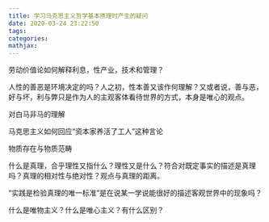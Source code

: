```yaml
---
title: 学习马克思主义哲学基本原理时产生的疑问
date: 2020-03-24 23:22:50
tags:
categories:
mathjax:
---
```


劳动价值论如何解释利息，性产业，技术和管理？

人性的善恶是环境决定的吗？人之初，性本善又该作何理解？又或者说，善与恶，好与坏，利与弊只是作为人的主观客体看待世界的方式，本身是唯心的观点。

对白马非马的理解

马克思主义如何回应“资本家养活了工人”这种言论

物质存在与物质范畴

什么是真理，合乎理性又指什么？理性又是什么？符合对既定事实的描述是真理吗？真理的相对性与绝对性？观点与真理的距离。

“实践是检验真理的唯一标准”是在说某一学说能很好的描述客观世界中的现象吗？

什么是唯物主义？什么是唯心主义？有什么区别？